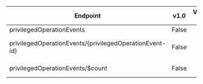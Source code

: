 | Endpoint | v1.0 | V1.0-Url | v1.0-Methods | v1.0-docs | beta | Beta-Url | Beta-Methods | Beta-Docs | Path | Root | Children | Segment |
| ----------| ----------| ----------| ----------| ----------| ----------| ----------| ----------| ----------| ----------| ----------| ----------| ----------|
| privilegedOperationEvents| False| | |  | True| https://graph.microsoft.com/beta/privilegedOperationEvents| Get Post|  | privilegedOperationEvents| privilegedOperationEvents| 2| privilegedOperationEvents|
| privilegedOperationEvents/{privilegedOperationEvent-id}| False| | |  | True| https://graph.microsoft.com/beta/privilegedOperationEvents/{privilegedOperationEvent-id}| Get Patch Delete|   | privilegedOperationEvents {privilegedOperationEvent-id}| privilegedOperationEvents| 0| {privilegedOperationEvent-id}|
| privilegedOperationEvents/$count| False| | |  | True| https://graph.microsoft.com/beta/privilegedOperationEvents/$count| Get| | privilegedOperationEvents $count| privilegedOperationEvents| 0| $count|
